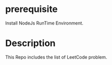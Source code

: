 # prerequisite
Install NodeJs RunTime Environment.
# Description
This Repo includes the list of LeetCode problem.
